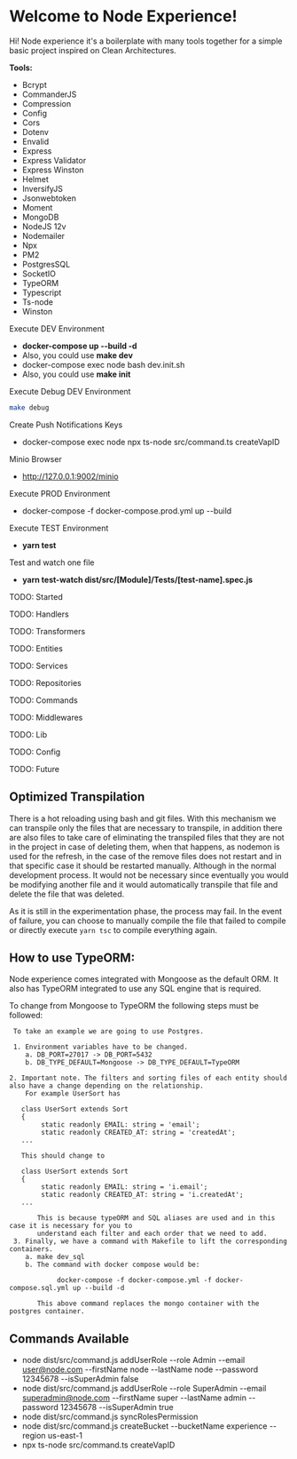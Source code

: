 # Welcome to Node Experience!

Hi! Node experience it's a boilerplate with many tools together for a simple basic project inspired on Clean Architectures.

**Tools:**
* Bcrypt
* CommanderJS
* Compression
* Config
* Cors
* Dotenv
* Envalid
* Express
* Express Validator
* Express Winston
* Helmet
* InversifyJS
* Jsonwebtoken
* Moment
* MongoDB
* NodeJS 12v
* Nodemailer
* Npx
* PM2
* PostgresSQL
* SocketIO
* TypeORM
* Typescript
* Ts-node
* Winston

Execute DEV Environment
- **docker-compose up --build -d**
- Also, you could use **make dev**
- docker-compose exec node bash dev.init.sh
- Also, you could use **make init**

Execute Debug DEV Environment
```bash
make debug
```

Create Push Notifications Keys
- docker-compose exec node npx ts-node src/command.ts createVapID

Minio Browser
- http://127.0.0.1:9002/minio

Execute PROD Environment
- docker-compose -f docker-compose.prod.yml up --build

Execute TEST Environment
- **yarn test**

Test and watch one file
- **yarn test-watch dist/src/[Module]/Tests/[test-name].spec.js**

TODO: Started

TODO: Handlers

TODO: Transformers

TODO: Entities

TODO: Services

TODO: Repositories

TODO: Commands

TODO: Middlewares

TODO: Lib

TODO: Config

TODO: Future

## Optimized Transpilation 

There is a hot reloading using bash and git files. With this mechanism we can transpile only the files
that are necessary to transpile, in addition there are also files to take care of eliminating the transpiled files
that they are not in the project in case of deleting them, when that happens, as nodemon is used for the refresh, in the
case of the remove files does not restart and in that specific case it should be restarted manually. Although in the 
normal development process. It would not be necessary since eventually you would be modifying another file and it 
would automatically transpile that file and delete the file that was deleted.

As it is still in the experimentation phase, the process may fail. In the event of failure, you can choose to manually 
compile the file that failed to compile or directly execute ```yarn tsc``` to compile everything again. 

## How to use TypeORM:

Node experience comes integrated with Mongoose as the default ORM. It also has TypeORM integrated to use any SQL engine 
that is required.

To change from Mongoose to TypeORM the following steps must be followed:
     
     To take an example we are going to use Postgres.
     
     1. Environment variables have to be changed.
        a. DB_PORT=27017 -> DB_PORT=5432
        b. DB_TYPE_DEFAULT=Mongoose -> DB_TYPE_DEFAULT=TypeORM
    
    2. Important note. The filters and sorting files of each entity should also have a change depending on the relationship.
        For example UserSort has
       
       class UserSort extends Sort
       {
            static readonly EMAIL: string = 'email';
            static readonly CREATED_AT: string = 'createdAt';
       ...
       
       This should change to
       
       class UserSort extends Sort
       {
            static readonly EMAIL: string = 'i.email';
            static readonly CREATED_AT: string = 'i.createdAt';
       ...
       
           This is because typeORM and SQL aliases are used and in this case it is necessary for you to 
           understand each filter and each order that we need to add.
     3. Finally, we have a command with Makefile to lift the corresponding containers.
        a. make dev_sql
        b. The command with docker compose would be:
                
                docker-compose -f docker-compose.yml -f docker-compose.sql.yml up --build -d
           
           This above command replaces the mongo container with the postgres container.
       
## Commands Available

 * node dist/src/command.js addUserRole --role Admin --email user@node.com --firstName node --lastName node --password 12345678 --isSuperAdmin false
 * node dist/src/command.js addUserRole --role SuperAdmin --email superadmin@node.com --firstName super --lastName admin --password 12345678 --isSuperAdmin true
 * node dist/src/command.js syncRolesPermission
 * node dist/src/command.js createBucket --bucketName experience --region us-east-1
 * npx ts-node src/command.ts createVapID
